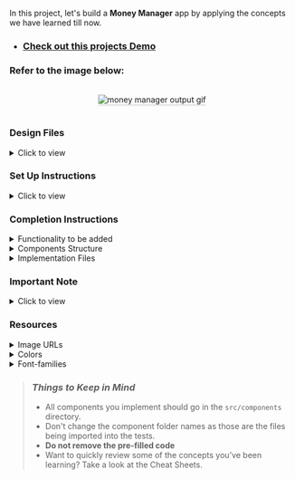 In this project, let's build a **Money Manager** app by applying the concepts we have learned till now.

- ### [Check out this projects Demo](https://mymoneymngcdp17.ccbp.tech)

### Refer to the image below:

<br/>
<div style="text-align: center;">
    <img src="https://assets.ccbp.in/frontend/content/react-js/money-manager-output.gif" alt="money manager output gif" style="max-width:70%;box-shadow:0 2.8px 2.2px rgba(0, 0, 0, 0.12)">
</div>
<br/>

### Design Files

<details>
<summary>Click to view</summary>

- [Extra Small (Size < 576px) and Small (Size >= 576px)](https://assets.ccbp.in/frontend/content/react-js/money-manager-sm-output-v2.png)
- [Medium (Size >= 768px), Large (Size >= 992px) and Extra Large (Size >= 1200px)](https://assets.ccbp.in/frontend/content/react-js/money-manager-lg-output.png)

</details>

### Set Up Instructions

<details>
<summary>Click to view</summary>

- Download dependencies by running `npm install`
- Start up the app using `npm start`
</details>

### Completion Instructions

<details>
<summary>Functionality to be added</summary>
<br/>

The app must have the following functionalities

- Initially, Balance Amount, Income Amount, and Expenses Amount should be `0`
- Balance Amount should be calculated by removing the Expenses Amount from the Income Amount in the list of transactions
- Income Amount should be calculated by removing the Expenses Amount in the list of transactions
- Expenses Amount should be calculated by adding only Expenses Amount in the list of transactions
- The `MoneyManager` component is provided with `transactionTypeOptions`. It consists of a list of transaction type objects with the following properties in each object

  |     Key     | Data Type |
  | :---------: | :-------: |
  |  optionId   |  String   |
  | displayText |  String   |

- Initially, the value of the `titleInput` should be empty
- Initially, the value of the `amountInput` should be empty
- Initially, the first option in the list should be selected
- When a transaction is added, by providing the values in the `titleInput`, `amountInput` and `optionId` and **Add** button is clicked,

  - A new transaction should be added to the transaction history list
  - `totalBalance`, `totalIncome` and `totalExpenses` should be updated accordingly

    ```
    totalBalance = totalIncome - totalExpenses
    ```

  - After updating, the values in the `titleInput`,`amountInput` and `optionId` will be updated to their initial values

- When the delete button in the transaction history is clicked,
  - The respective transaction should be deleted from the transaction history list
  - `totalBalance`, `totalIncome` and `totalExpenses` should be updated accordingly

</details>

<details>
<summary>Components Structure</summary>

<br/>
<div style="text-align: center;">
    <img src="https://assets.ccbp.in/frontend/content/react-js/money-manager-component-structure-breakdown.png" alt="component breakdown structure" style="max-width:100%;box-shadow:0 2.8px 2.2px rgba(0, 0, 0, 0.12)">
</div>
<br/>

</details>

<details>
<summary>Implementation Files</summary>
<br/>

Use these files to complete the implementation:

- `src/App.js`
- `src/components/MoneyManager/index.js`
- `src/components/MoneyManager/index.css`
- `src/components/MoneyDetails/index.js`
- `src/components/MoneyDetails/index.css`
- `src/components/TransactionItem/index.js`
- `src/components/TransactionItem/index.css`
</details>

### Important Note

<details>
<summary>Click to view</summary>

<br/>

**The following instructions are required for the tests to pass**

- The Balance Amount should have the data-testid as **balanceAmount**
- The Income Amount should have the data-testid as **incomeAmount**
- The Expenses Amount should have the data-testid as **expensesAmount**
- The Delete button for each transaction should have the data-testid as **delete**

</details>

### Resources

<details>
<summary>Image URLs</summary>

- [https://assets.ccbp.in/frontend/react-js/money-manager/money-manager-bg.png](https://assets.ccbp.in/frontend/react-js/money-manager/money-manager-bg.png)
- [https://assets.ccbp.in/frontend/react-js/money-manager/balance-image.png](https://assets.ccbp.in/frontend/react-js/money-manager/balance-image.png) alt should be **balance**
- [https://assets.ccbp.in/frontend/react-js/money-manager/income-image.png](https://assets.ccbp.in/frontend/react-js/money-manager/income-image.png) alt should be **income**
- [https://assets.ccbp.in/frontend/react-js/money-manager/expenses-image.png](https://assets.ccbp.in/frontend/react-js/money-manager/expenses-image.png) alt should be **expenses**
- [https://assets.ccbp.in/frontend/react-js/money-manager/delete.png](https://assets.ccbp.in/frontend/react-js/money-manager/delete.png) alt should be **delete**

</details>

<details>
<summary>Colors</summary>

<br/>

<div style="background-color: #475569; width: 150px; padding: 10px; color: white">Hex: #475569</div>
<div style="background-color: #0b69ff; width: 150px; padding: 10px; color: white">Hex: #0b69ff</div>
<div style="background-color: #ecfccb; width: 150px; padding: 10px; color: black">Hex: #ecfccb</div>
<div style="background-color: #84cc16; width: 150px; padding: 10px; color: black">Hex: #84cc16</div>
<div style="background-color: #cffafe; width: 150px; padding: 10px; color: black">Hex: #cffafe</div>
<div style="background-color: #06b6d4; width: 150px; padding: 10px; color: black">Hex: #06b6d4</div>
<div style="background-color: #ede9fe; width: 150px; padding: 10px; color: black">Hex: #ede9fe</div>
<div style="background-color: #7c3aed; width: 150px; padding: 10px; color: white">Hex: #7c3aed</div>
<div style="background-color: #cbd5e1; width: 150px; padding: 10px; color: black">Hex: #cbd5e1</div>
<div style="background-color: #7e858e; width: 150px; padding: 10px; color: black">Hex: #7e858e</div>
<div style="background-color: #ffffff; width: 150px; padding: 10px; color: black">Hex: #ffffff</div>
<div style="background-color: #1e293b; width: 150px; padding: 10px; color: white">Hex: #1e293b</div>
<div style="background-color: #d7dfe9; width: 150px; padding: 10px; color: black">Hex: #d7dfe9</div>
<div style="background-color: #334155; width: 150px; padding: 10px; color: white">Hex: #334155</div>

</details>

<details>
<summary>Font-families</summary>

- Roboto

</details>

> ### _Things to Keep in Mind_
>
> - All components you implement should go in the `src/components` directory.
> - Don't change the component folder names as those are the files being imported into the tests.
> - **Do not remove the pre-filled code**
> - Want to quickly review some of the concepts you’ve been learning? Take a look at the Cheat Sheets.
